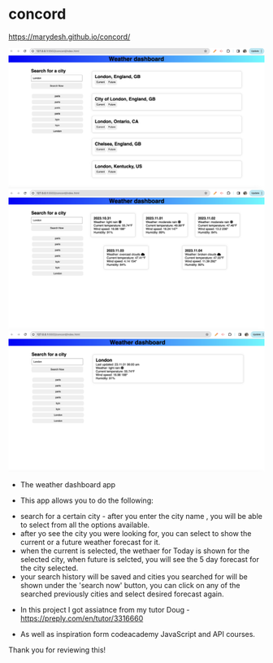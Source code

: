 # concord

https://marydesh.github.io/concord/


![Screenshot 1](./assets/images/scrn1.png)
![Screenshot 2](./assets/images/scrn2.png)
![Screenshot 3](./assets/images/scrn%203.png)

* The weather dashboard app

* This app allows you to do the following:

- search for a certain city - after you enter the city name , you will be able to select from all the options available.
- after yo see the city you were looking for, you can select to show the current or a future weather forecast for it.
- when the current is selected, the wethaer for Today is shown for the selected city, when future is selcted, you will see the 5 day forecast for the city selected.
- your search history will be saved and cities you searched for will be shown under the 'search now' button, you can click on any of the searched  previously cities and select desired forecast again.


* In this project I got assiatnce from my tutor Doug - https://preply.com/en/tutor/3316660

* As well as inspiration form codeacademy JavaScript and API courses.


Thank you for reviewing this!

